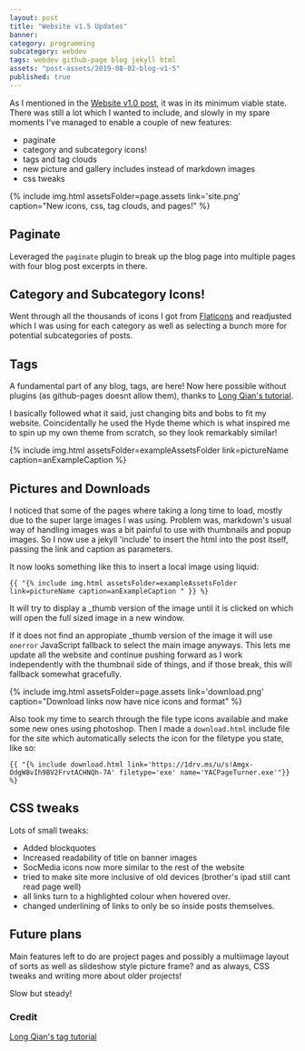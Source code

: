```yaml
---
layout: post
title: "Website v1.5 Updates"
banner:
category: programming
subcategory: webdev
tags: webdev github-page blog jekyll html
assets: "post-assets/2019-08-02-blog-v1-5"
published: true
---
```


As I mentioned in the [Website v1.0 post]({{site.url}}/2019/03/11/blog-v1-0/), it was in its minimum viable state. There was still a lot which I wanted to include, and slowly in my spare moments I've managed to enable a couple of new features:
- paginate
- category and subcategory icons!
- tags and tag clouds
- new picture and gallery includes instead of markdown images
- css tweaks

{% include img.html assetsFolder=page.assets link='site.png' caption="New icons, css, tag clouds, and pages!" %}

## Paginate
Leveraged the `paginate` plugin to break up the blog page into multiple pages with four blog post excerpts in there.

## Category and Subcategory Icons!
Went through all the thousands of icons I got from [Flaticons](https://www.flaticon.com/authors/eucalyp) and readjusted which I was using for each category as well as selecting a bunch more for potential subcategories of posts.

## Tags

A fundamental part of any blog, tags, are here! Now here possible without plugins (as github-pages doesnt allow them), thanks to [Long Qian's tutorial](http://longqian.me/2017/02/09/github-jekyll-tag/).

I basically followed what it said, just changing bits and bobs to fit my website. Coincidentally he used the Hyde theme which is what inspired me to spin up my own theme from scratch, so they look remarkably similar!

{% include img.html assetsFolder=exampleAssetsFolder link=pictureName caption=anExampleCaption %}

## Pictures and Downloads
I noticed that some of the pages where taking a long time to load, mostly due to the super large images I was using. Problem was, markdown's usual way of handling images was a bit painful to use with thumbnails and popup images. So I now use a jekyll 'include' to insert the html into the post itself, passing the link and caption as parameters.

It now looks something like this to insert a local image using liquid:

`{{ "{% include img.html assetsFolder=exampleAssetsFolder link=pictureName caption=anExampleCaption " }} %}`

It will try to display a \_thumb version of the image until it is clicked on which will open the full sized image in a new window.

If it does not find an appropiate \_thumb version of the image it will use `onerror` JavaScript fallback to select the main image anyways. This lets me update all the website and continue pushing forward as I work independently with the thumbnail side of things, and if those break, this will fallback somewhat gracefully.

{% include img.html assetsFolder=page.assets link='download.png' caption="Download links now have nice icons and format" %}

Also took my time to search through the file type icons available and make some new ones using photoshop. Then I made a `download.html` include file for the site which automatically selects the icon for the filetype you state, like so:

`{{ "{% include download.html link='https://1drv.ms/u/s!Amgx-OdgW8vIh9BV2FrvtACHNQh-7A' filetype='exe' name='YACPageTurner.exe'"}} %}`


## CSS tweaks
Lots of small tweaks:
- Added blockquotes
- Increased readability of title on banner images
- SocMedia icons now more similar to the rest of the website
- tried to make site more inclusive of old devices (brother's ipad still cant read page well)
- all links turn to a highlighted colour when hovered over.
- changed underlining of links to only be so inside posts themselves.

## Future plans

Main features left to do are project pages and possibly a multiimage layout of sorts as well as slideshow style picture frame? and as always, CSS tweaks and writing more about older projects!

Slow but steady!

### Credit
[Long Qian's tag tutorial](http://longqian.me/2017/02/09/github-jekyll-tag/)
